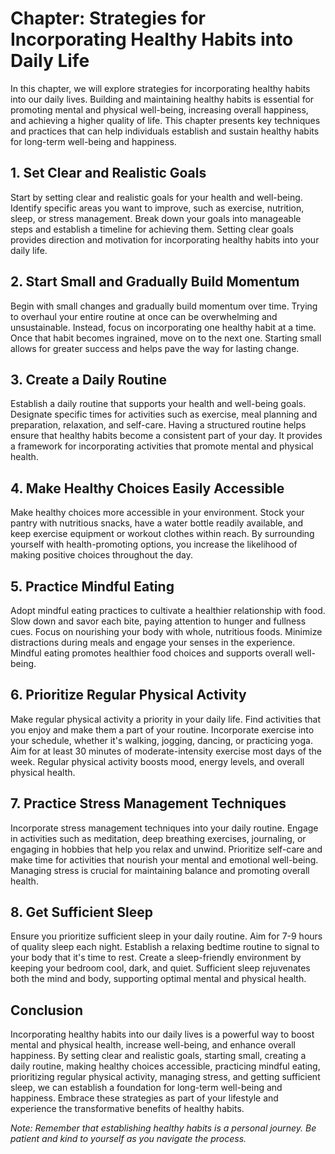 Chapter: Strategies for Incorporating Healthy Habits into Daily Life
====================================================================

In this chapter, we will explore strategies for incorporating healthy habits into our daily lives. Building and maintaining healthy habits is essential for promoting mental and physical well-being, increasing overall happiness, and achieving a higher quality of life. This chapter presents key techniques and practices that can help individuals establish and sustain healthy habits for long-term well-being and happiness.

**1. Set Clear and Realistic Goals**
------------------------------------

Start by setting clear and realistic goals for your health and well-being. Identify specific areas you want to improve, such as exercise, nutrition, sleep, or stress management. Break down your goals into manageable steps and establish a timeline for achieving them. Setting clear goals provides direction and motivation for incorporating healthy habits into your daily life.

**2. Start Small and Gradually Build Momentum**
-----------------------------------------------

Begin with small changes and gradually build momentum over time. Trying to overhaul your entire routine at once can be overwhelming and unsustainable. Instead, focus on incorporating one healthy habit at a time. Once that habit becomes ingrained, move on to the next one. Starting small allows for greater success and helps pave the way for lasting change.

**3. Create a Daily Routine**
-----------------------------

Establish a daily routine that supports your health and well-being goals. Designate specific times for activities such as exercise, meal planning and preparation, relaxation, and self-care. Having a structured routine helps ensure that healthy habits become a consistent part of your day. It provides a framework for incorporating activities that promote mental and physical health.

**4. Make Healthy Choices Easily Accessible**
---------------------------------------------

Make healthy choices more accessible in your environment. Stock your pantry with nutritious snacks, have a water bottle readily available, and keep exercise equipment or workout clothes within reach. By surrounding yourself with health-promoting options, you increase the likelihood of making positive choices throughout the day.

**5. Practice Mindful Eating**
------------------------------

Adopt mindful eating practices to cultivate a healthier relationship with food. Slow down and savor each bite, paying attention to hunger and fullness cues. Focus on nourishing your body with whole, nutritious foods. Minimize distractions during meals and engage your senses in the experience. Mindful eating promotes healthier food choices and supports overall well-being.

**6. Prioritize Regular Physical Activity**
-------------------------------------------

Make regular physical activity a priority in your daily life. Find activities that you enjoy and make them a part of your routine. Incorporate exercise into your schedule, whether it's walking, jogging, dancing, or practicing yoga. Aim for at least 30 minutes of moderate-intensity exercise most days of the week. Regular physical activity boosts mood, energy levels, and overall physical health.

**7. Practice Stress Management Techniques**
--------------------------------------------

Incorporate stress management techniques into your daily routine. Engage in activities such as meditation, deep breathing exercises, journaling, or engaging in hobbies that help you relax and unwind. Prioritize self-care and make time for activities that nourish your mental and emotional well-being. Managing stress is crucial for maintaining balance and promoting overall health.

**8. Get Sufficient Sleep**
---------------------------

Ensure you prioritize sufficient sleep in your daily routine. Aim for 7-9 hours of quality sleep each night. Establish a relaxing bedtime routine to signal to your body that it's time to rest. Create a sleep-friendly environment by keeping your bedroom cool, dark, and quiet. Sufficient sleep rejuvenates both the mind and body, supporting optimal mental and physical health.

**Conclusion**
--------------

Incorporating healthy habits into our daily lives is a powerful way to boost mental and physical health, increase well-being, and enhance overall happiness. By setting clear and realistic goals, starting small, creating a daily routine, making healthy choices accessible, practicing mindful eating, prioritizing regular physical activity, managing stress, and getting sufficient sleep, we can establish a foundation for long-term well-being and happiness. Embrace these strategies as part of your lifestyle and experience the transformative benefits of healthy habits.

*Note: Remember that establishing healthy habits is a personal journey. Be patient and kind to yourself as you navigate the process.*

